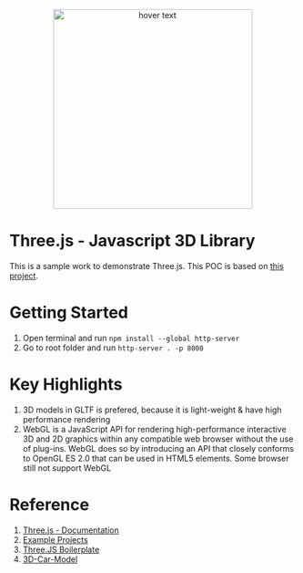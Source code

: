 <p align="center">
  <img src="https://blog.logrocket.com/wp-content/uploads/2020/12/threejs-geometries-materials.png" width="350" title="hover text">
</p>

# Three.js - Javascript 3D Library

This is a sample work to demonstrate Three.js. This POC is based on [this project](https://github.com/santosharron/3D-car-model).

# Getting Started

1. Open terminal and run `npm install --global http-server`
2. Go to root folder and run `http-server . -p 8000`

# Key Highlights

1. 3D models in GLTF is prefered, because it is light-weight & have high performance rendering
2. WebGL is a JavaScript API for rendering high-performance interactive 3D and 2D graphics within any compatible web browser without the use of plug-ins. WebGL does so by introducing an API that closely conforms to OpenGL ES 2.0 that can be used in HTML5 <canvas> elements. Some browser still not support WebGL
  
# Reference
1. [Three.js - Documentation](https://threejs.org/docs/index.html#manual/en/introduction/Creating-a-scene)
2. [Example Projects](https://threejs.org/examples/#webgl_animation_keyframes)
3. [Three.JS Boilerplate](https://github.com/paulmg/ThreeJS-Webpack-ES6-Boilerplate)
4. [3D-Car-Model](https://santosharron.github.io/3D-car-model/)
